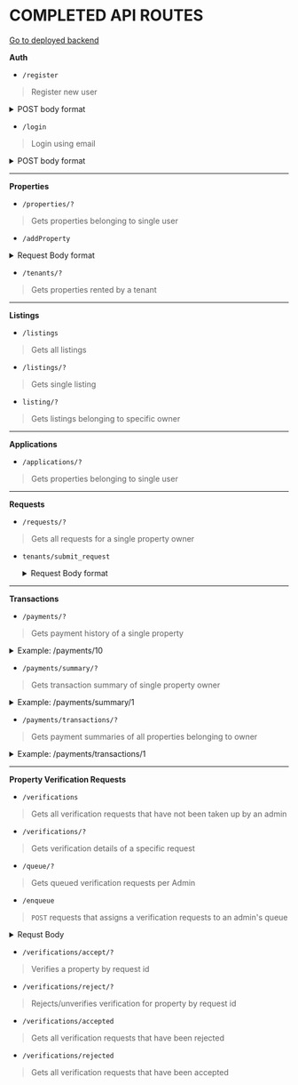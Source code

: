 
# COMPLETED API ROUTES

[Go to deployed backend](https://nyumbanibackend.herokuapp.com/)

**Auth**

- `/register`
 >Register new user
 
 <details>
 <summary>POST body format</summary>
 
 ```json
{
 "firstName" : "Neme1",
 "lastName" : "Name2",
 "email" : "email@gmail.com",
 "role" : "Owner/Tenant/Administrator",
 "password" : "1234",
 "passwordConfirm" : "1234",
}
 ```
</details>

- `/login`
 >Login using email
 
 <details>
 <summary>POST body format</summary>
 
 ```json
{
 "email" : "email@gmail.com",
 "password" : "1234"
}
 ```
</details>

---
**Properties**

 - `/properties/?`
 >Gets properties belonging to single user
- `/addProperty`
<details>
 <summary>Request Body format</summary>
 
```json
{
        "ownerID": "2",
        "thumbnailPhoto": "test: path",
        "propertyType": "Villa",
        "propertyCounty": "Mombasa",
        "propertyPhysicalAddress": "Tempore maxime dolo",
        "propertyDescription": "Molestias culpa dolo",
        "propertyRent": "Est incidunt doloru",
        "otherImages": {
          "1": "pic1.jpg",
          "2": "pic2.jpg"
        },
        "dateBuilt": "24-12-2020",
        "videoLink": "https://youtu.be/dQw4w9WgXcQ",
        "propertySize": "15",
        "landSize": "22",
        "bedrooms": "5",
        "bathrooms": "2",
        "propertyFeatures": {
          
            "balcony":"1",
            "security":"0",
            "laundry":"0",
            "elevator":"0",
            "parking":"1"
         
        }
      }
```
  </details>
  
  - `/tenants/?`
 >Gets properties rented by a tenant

----
**Listings**

 - `/listings`
> Gets all listings
- `/listings/?`
>Gets single listing
- `listing/?`
>Gets listings belonging to specific owner

---
**Applications**

- `/applications/?`
>Gets properties belonging to single user

---
**Requests**

- `/requests/?`
>Gets all requests for a single property owner

- `tenants/submit_request`
  <details>
   <summary>Request Body format</summary>

  ```json
  {
    "propertyID" : 11,
    "requestMessage" : "Door handle is broken and needs repair"
  }
  ```
  </details>
---
**Transactions**

- `/payments/?`
>Gets payment history of a single property
<details>
 <summary>Example:  /payments/10</summary>

  ```json
  {
    "propertyID": "10",
    "ownerID": "1",
    "tenantID": "6",
    "propertyDescription": "3 Bedroom Apartment in Nairobi",
    "propertyCounty": "Nairobi",
    "propertyPhysicalAddress": "Mzima Springs, Lavington",
    "propertyType": "Apartment",
    "thumbnailPhoto": "thumbnail1.jfif",
    "rentDueDate": "1",
    "dateRented": "2019-09-12",
    "tenantFirstName": "Steve",
    "tenantLastName": "Miller",
    "tenantEmail": "smiller@gmail.com",
    "payments": [
        {
            "paymentID": "1",
            "propertyID": "10",
            "senderID": "6",
            "recipientID": "1",
            "paymentMethod": "Rent",
            "paymentDate": "2021-11-01",
            "paymentAmount": "70000",
            "status": "Paid"
        },
        {
            "paymentID": "2",
            "propertyID": "10",
            "senderID": "6",
            "recipientID": "1",
            "paymentMethod": "Rent",
            "paymentDate": "2021-10-01",
            "paymentAmount": "70000",
            "status": "Paid"
        },
        {
            "paymentID": "3",
            "propertyID": "10",
            "senderID": "6",
            "recipientID": "2",
            "paymentMethod": "Rent",
            "paymentDate": "2021-09-01",
            "paymentAmount": "70000",
            "status": "Pending"
        }
    ],
    "rentStatus": "Overdue",
    "rentArrears": -1610000
}
  ```
  </details>
  
- `/payments/summary/?`
>Gets transaction summary of single property owner

<details>
  <summary>Example: /payments/summary/1</summary>

  ```json
  {
    "totalRentPaid-AllTime": 210000,
    "totalExpectedRent": 5088000,
    "monthlyExpectedRent": 284000,
    "monthRentReturn": 70000,
    "fromDate": "2019-09-12"
}
  ```
  </details>
  
  - `/payments/transactions/?`
>Gets payment summaries of all properties belonging to owner

<details>
  <summary>Example: /payments/transactions/1</summary>

  ```json
  [
    {
        "propertyID": "15",
        "thumbnailPhoto": "placeholder.png",
        "propertyDescription": "Single Bedroom Apartment in Kiambu",
        "propertyRent": "35000",
        "rentStatus": "Overdue",
        "rentArrears": -770000
    },
    {
        "propertyID": "16",
        "thumbnailPhoto": "placeholder.png",
        "propertyDescription": "2 Bedroom Apartment in Nairobi",
        "propertyRent": "50000",
        "rentStatus": null,
        "rentArrears": null
    }
]
  ```
  </details>

---
**Property Verification Requests**

- `/verifications`
>Gets all verification requests that have not been taken up by an admin

- `/verifications/?`
>Gets verification details of a specific request

- `/queue/?`
>Gets queued verification requests per Admin

 - `/enqueue`
>`POST` requests that assigns a verification requests to an admin's queue

<details>
  <summary>Requst Body</summary>

  ```json
    {
      "id": 1, //verification request ID
      "admin": 23
    }
  ```
  </details>
  
  - `/verifications/accept/?`
>Verifies a property by request id

- `/verifications/reject/?`
>Rejects/unverifies verification for property by request id


- `/verifications/accepted`
>Gets all verification requests that have been rejected

- `/verifications/rejected`
>Gets all verification requests that have been accepted
